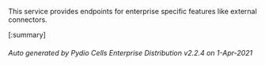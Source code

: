 






This service provides endpoints for enterprise specific features like external connectors.

[:summary]

###### Auto generated by Pydio Cells Enterprise Distribution v2.2.4 on 1-Apr-2021

